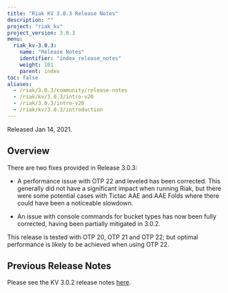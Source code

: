 ```yaml
---
title: "Riak KV 3.0.3 Release Notes"
description: ""
project: "riak_kv"
project_version: 3.0.3
menu:
  riak_kv-3.0.3:
    name: "Release Notes"
    identifier: "index_release_notes"
    weight: 101
    parent: index
toc: false
aliases:
  - /riak/3.0.3/community/release-notes
  - /riak/kv/3.0.3/intro-v20
  - /riak/3.0.3/intro-v20
  - /riak/kv/3.0.3/introduction
---
```


Released Jan 14, 2021.


## Overview

There are two fixes provided in Release 3.0.3:

* A performance issue with OTP 22 and leveled has been corrected. This generally did not have a significant impact when running Riak, but there were some potential cases with Tictac AAE and AAE Folds where there could have been a noticeable slowdown.

* An issue with console commands for bucket types has now been fully corrected, having been partially mitigated in 3.0.2.

This release is tested with OTP 20, OTP 21 and OTP 22; but optimal performance is likely to be achieved when using OTP 22.

## Previous Release Notes

Please see the KV 3.0.2 release notes [here]({{<baseurl>}}riak/kv/3.0.2/release-notes/).





